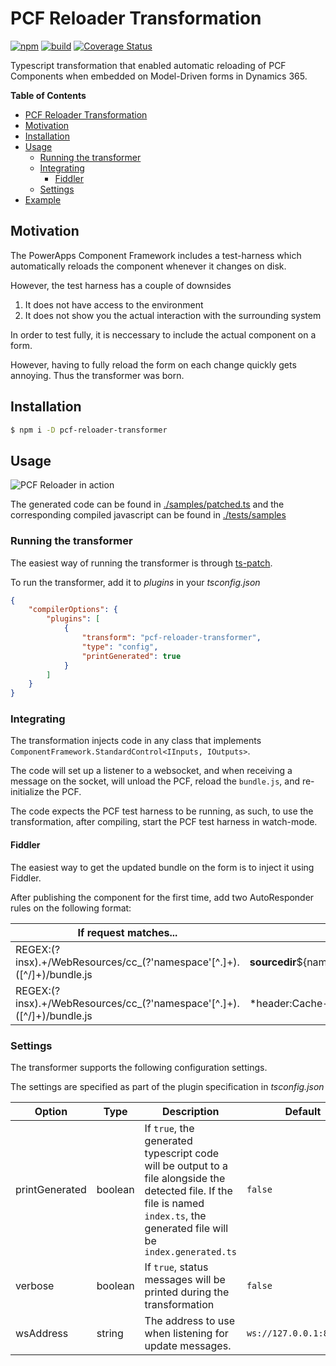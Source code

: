 # PCF Reloader Transformation
[![npm](https://img.shields.io/npm/v/pcf-reloader-transformer)](https://www.npmjs.com/package/pcf-reloader-transformer)
[![build](https://github.com/mkholt/pcf-reloader-transformer/actions/workflows/ci.yml/badge.svg)](https://github.com/mkholt/pcf-reloader-transformer/actions/workflows/ci.yml)
[![Coverage Status](https://coveralls.io/repos/github/mkholt/pcf-reloader-transformer/badge.svg?branch=main)](https://coveralls.io/github/mkholt/pcf-reloader-transformer?branch=main)

Typescript transformation that enabled automatic reloading of PCF Components when embedded on Model-Driven forms in Dynamics 365.

**Table of Contents**
- [PCF Reloader Transformation](#pcf-reloader-transformation)
 - [Motivation](#motivation)
 - [Installation](#installation)
 - [Usage](#usage)
	- [Running the transformer](#running-the-transformer)
	- [Integrating](#integrating)
		- [Fiddler](#fiddler)
 	- [Settings](#settings)
 - [Example](#example)

## Motivation
The PowerApps Component Framework includes a test-harness which automatically reloads the component whenever it changes on disk.

However, the test harness has a couple of downsides
1. It does not have access to the environment
2. It does not show you the actual interaction with the surrounding system

In order to test fully, it is neccessary to include the actual component on a form.

However, having to fully reload the form on each change quickly gets annoying. Thus the transformer was born.

## Installation
```sh
$ npm i -D pcf-reloader-transformer
```

## Usage
![PCF Reloader in action](./public/demo.gif)

The generated code can be found in [./samples/patched.ts](./samples/patched.ts) and the corresponding compiled javascript can be found in [./tests/samples](./tests/samples)

### Running the transformer
The easiest way of running the transformer is through [ts-patch](https://www.npmjs.com/package/ts-patch).

To run the transformer, add it to _plugins_ in your _tsconfig.json_
```json
{
	"compilerOptions": {
		"plugins": [
			{
				"transform": "pcf-reloader-transformer",
				"type": "config",
				"printGenerated": true
			}
		]
	}
}
```

### Integrating
The transformation injects code in any class that implements `ComponentFramework.StandardControl<IInputs, IOutputs>`.

The code will set up a listener to a websocket, and when receiving a message on the socket, will unload the PCF, reload the `bundle.js`, and re-initialize the PCF.

The code expects the PCF test harness to be running, as such, to use the transformation, after compiling, start the PCF test harness in watch-mode.

#### Fiddler
The easiest way to get the updated bundle on the form is to inject it using Fiddler.

After publishing the component for the first time, add two AutoResponder rules on the following format:

| If request matches...	| then respond with...
|----------------------	|---------------------
| REGEX:(?insx).+\/WebResources\/cc_(?'namespace'[^.]+)\.([^/]+)\/bundle.js	| __sourcedir__\${namespace}\out\controls\${namespace}\bundle.js
| REGEX:(?insx).+\/WebResources\/cc_(?'namespace'[^.]+)\.([^/]+)\/bundle.js | *header:Cache-Control: must-revalidate

### Settings
The transformer supports the following configuration settings.

The settings are specified as part of the plugin specification in _tsconfig.json_

| Option			| Type		| Description	| Default
|--------			|------		|-------------	|---------
| printGenerated	| boolean	| If `true`, the generated typescript code will be output to a file alongside the detected file. If the file is named `index.ts`, the generated file will be `index.generated.ts`	| `false`
| verbose			| boolean	| If `true`, status messages will be printed during the transformation	| `false`
| wsAddress			| string	| The address to use when listening for update messages.				| `ws://127.0.0.1:8181/ws`
